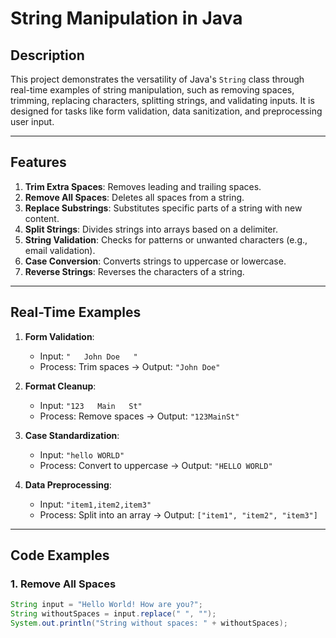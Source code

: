 # String Manipulation in Java

## Description
This project demonstrates the versatility of Java's `String` class through real-time examples of string manipulation, such as removing spaces, trimming, replacing characters, splitting strings, and validating inputs. It is designed for tasks like form validation, data sanitization, and preprocessing user input.

---

## Features
1. **Trim Extra Spaces**: Removes leading and trailing spaces.
2. **Remove All Spaces**: Deletes all spaces from a string.
3. **Replace Substrings**: Substitutes specific parts of a string with new content.
4. **Split Strings**: Divides strings into arrays based on a delimiter.
5. **String Validation**: Checks for patterns or unwanted characters (e.g., email validation).
6. **Case Conversion**: Converts strings to uppercase or lowercase.
7. **Reverse Strings**: Reverses the characters of a string.

---

## Real-Time Examples

1. **Form Validation**: 
   - Input: `"   John Doe   "`
   - Process: Trim spaces → Output: `"John Doe"`

2. **Format Cleanup**:
   - Input: `"123   Main   St"`
   - Process: Remove spaces → Output: `"123MainSt"`

3. **Case Standardization**:
   - Input: `"hello WORLD"`
   - Process: Convert to uppercase → Output: `"HELLO WORLD"`

4. **Data Preprocessing**:
   - Input: `"item1,item2,item3"`
   - Process: Split into an array → Output: `["item1", "item2", "item3"]`

---

## Code Examples

### 1. Remove All Spaces
```java
String input = "Hello World! How are you?";
String withoutSpaces = input.replace(" ", "");
System.out.println("String without spaces: " + withoutSpaces);
